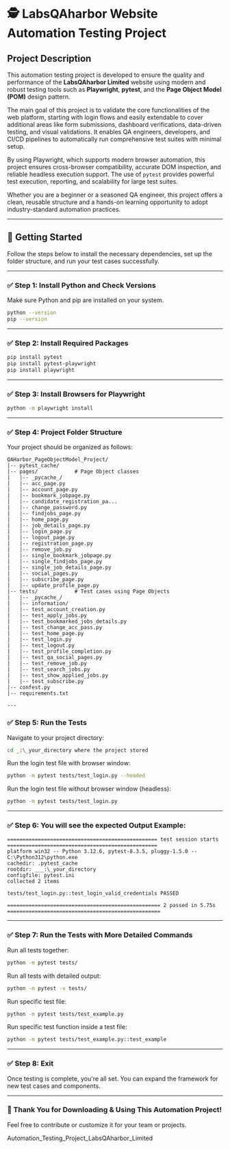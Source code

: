 # 🕵️ LabsQAharbor Website Automation Testing Project

## Project Description

This automation testing project is developed to ensure the quality and performance of the **LabsQAharbor Limited** website using modern and robust testing tools such as **Playwright**, **pytest**, and the **Page Object Model (POM)** design pattern. 

The main goal of this project is to validate the core functionalities of the web platform, starting with login flows and easily extendable to cover additional areas like form submissions, dashboard verifications, data-driven testing, and visual validations. It enables QA engineers, developers, and CI/CD pipelines to automatically run comprehensive test suites with minimal setup. 

By using Playwright, which supports modern browser automation, this project ensures cross-browser compatibility, accurate DOM inspection, and reliable headless execution support. The use of `pytest` provides powerful test execution, reporting, and scalability for large test suites.

Whether you are a beginner or a seasoned QA engineer, this project offers a clean, reusable structure and a hands-on learning opportunity to adopt industry-standard automation practices.

---

## 🚀 Getting Started

Follow the steps below to install the necessary dependencies, set up the folder structure, and run your test cases successfully.

---

### ✅ Step 1: Install Python and Check Versions

Make sure Python and pip are installed on your system.

```bash
python --version
pip --version
```

---

### ✅ Step 2: Install Required Packages

```bash
pip install pytest
pip install pytest-playwright
pip install playwright
```

---

### ✅ Step 3: Install Browsers for Playwright

```bash
python -m playwright install
```

---

### ✅ Step 4: Project Folder Structure

Your project should be organized as follows:

```
QAHarbor_PageObjectModel_Project/
|-- pytest_cache/
|-- pages/            # Page Object classes
|   |-- _pycache_/
|   |-- acc_page.py
|   |-- account_page.py
|   |-- bookmark_jobpage.py
|   |-- candidate_registration_pa...
|   |-- change_password.py
|   |-- findjobs_page.py
|   |-- home_page.py
|   |-- job_details_page.py
|   |-- login_page.py
|   |-- logout_page.py
|   |-- registration_page.py
|   |-- remove_job.py
|   |-- single_bookmark_jobpage.py
|   |-- single_findjobs_page.py
|   |-- single_job_details_page.py
|   |-- social_pages.py
|   |-- subscribe_page.py
|   |-- update_profile_page.py
|-- tests/            # Test cases using Page Objects
|   |-- _pycache_/
|   |-- information/
|   |-- test_account_creation.py
|   |-- test_apply_jobs.py
|   |-- test_bookmarked_jobs_details.py
|   |-- test_change_acc_pass.py
|   |-- test_home_page.py
|   |-- test_login.py
|   |-- test_logout.py
|   |-- test_profile_completion.py
|   |-- test_qa_social_pages.py
|   |-- test_remove_job.py
|   |-- test_search_jobs.py
|   |-- test_show_applied_jobs.py
|   |-- test_subscribe.py
|-- confest.py
|-- requirements.txt

---
```

### ✅ Step 5: Run the Tests

Navigate to your project directory:

```bash
cd _:\_your_directory where the project stored
```

Run the login test file with browser window:

```bash
python -m pytest tests/test_login.py --headed
```

Run the login test file without browser window (headless):

```bash
python -m pytest tests/test_login.py
```

---

### ✅ Step 6: You will see the expected Output Example:

```text
================================================= test session starts =================================================
platform win32 -- Python 3.12.6, pytest-8.3.5, pluggy-1.5.0 -- C:\Python312\python.exe
cachedir: .pytest_cache
rootdir: ___:\_your_directory
configfile: pytest.ini
collected 2 items

tests/test_login.py::test_login_valid_credentials PASSED

================================================== 2 passed in 5.75s ==================================================
```

---

### ✅ Step 7: Run the Tests with More Detailed Commands

Run all tests together:

```bash
python -m pytest tests/
```

Run all tests with detailed output:

```bash
python -m pytest -v tests/
```

Run specific test file:

```bash
python -m pytest tests/test_example.py
```

Run specific test function inside a test file:

```bash
python -m pytest tests/test_example.py::test_example
```

---

### ✅ Step 8: Exit

Once testing is complete, you're all set. You can expand the framework for new test cases and components.

---

### 🙏 Thank You for Downloading & Using This Automation Project!

Feel free to contribute or customize it for your team or projects.

Automation_Testing_Project_LabsQAharbor_Limited
